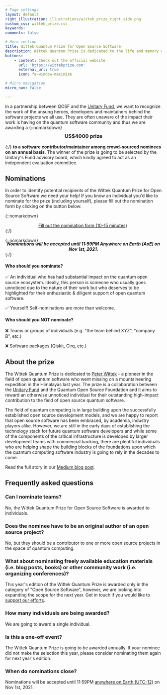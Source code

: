 ```yaml
---
# Page settings
layout: default
right_illustration: illustrations/wittek_prize_right_side.png
custom_css: wittek_prize.css
keywords:
comments: false

# Hero section
title: Wittek Quantum Prize for Open Source Software
description: Wittek Quantum Prize is dedicated to the life and memory of Peter Wittek. Read more about the story behind the prize [in our blog post](https://medium.com/qosf/announcing-the-2020-wittek-quantum-prize-for-open-source-software-f578f03823b1).
buttons:
    - content: Check out the official website
      url: 'https://wittekprize.com'
      external_url: true
      icon: fa-window-maximize

# Micro navigation
micro_nav: false

---
```


In a partnership between QOSF and the [Unitary Fund](https://unitary.fund), we want to recognize the work of the unsung heroes, developers and maintainers behind the software projects we all use. They are often unaware of the impact their work is having on the quantum software community and thus we are awarding a
{::nomarkdown}<h3 align='center' style="margin-top: -5px"><b>US$4000 prize</b></h3>{:/}
**to a software contributor/maintainer among crowd-sourced nominees on an annual basis**. The winner of the prize is going to be selected by the Unitary's Fund advisory board, which kindly agreed to act as an independent evaluation committee.

## Nominations

In order to identify potential recipients of the Wittek Quantum Prize for Open Source Software we need your help! If you know an individual you'd like to nominate for the prize (including yourself), please fill out the nomination form by clicking on the button below:

{::nomarkdown}<center><a href="https://wittekprize.com/nominations" class="btn btn--dark btn--rounded btn--w-icon" style="position: relative;" target="_blank" rel="noopener noreferrer">Fill out the nomination form (10-15 minutes)<i style="padding-left:5px;" class="fas fa-trophy"></i></a></center>{:/} 

{::nomarkdown}<center style="margin-top: -20px;"><b><i>Nominations will be accepted until 11:59PM Anywhere on Earth (AoE) on Nov 1st, 2021.</b></i></center>{:/}

#### Who should you nominate?

✅ An individual who has had substantial impact on the quantum open source ecosystem. Ideally, this person is someone who usually goes unnoticed due to the nature of their work but who deserves to be highlighted for their enthusiastic & diligent support of open quantum software.

✅ Yourself! Self-nominations are more than welcome.

#### Who should you NOT nominate?

❌ Teams or groups of individuals (e.g. "the team behind XYZ", "company B", etc.)

❌ Software packages (Qiskit, Cirq, etc.)

## About the prize

The Wittek Quantum Prize is dedicated to [Peter Wittek](https://peterwittek.com/) - a pioneer in the field of open quantum software who went missing on a mountaineering expedition in the Himalayas last year. The prize is a collaboration between the [Unitary Fund](https://unitary.fund) and the Quantum Open Source Foundation and it aims to reward an otherwise unnoticed individual for their outstanding high-impact contribution to the field of open source quantum software.  

The field of quantum computing is in large building upon the successfully established open source development models, and we are happy to report that open source software has been embraced, by academia, industry players alike. However, we are still in the early days of establishing the technology stack for future quantum software developers and while some of the components of the critical infrastructure is developed by larger development teams with commercial backing, there are plentiful individuals who are helping shape the building blocks of the foundations upon which the quantum computing software industry is going to rely in the decades to come.

Read the full story in our [Medium blog post](https://medium.com/qosf/announcing-the-2020-wittek-quantum-prize-for-open-source-software-f578f03823b1).

## Frequently asked questions

### Can I nominate teams?
No, the Wittek Quantum Prize for Open Source Software is awarded to individuals.

### Does the nominee have to be an original author of an open source project?
No, but they should be a contributor to one or more open source projects in the space of quantum computing.

### What about nominating freely available education materials (i.e. blog posts, books) or other community work (i.e. organizing conferences)?
This year's edition of the Wittek Quantum Prize is awarded only in the category of "Open Source Software", however, we are looking into expanding the scope for the next year. Get in touch if you would like to [support our efforts](mailto:funding@qosf.org).

### How many individuals are being awarded?
We are going to award a single individual.

### Is this a one-off event?
The Wittek Quantum Prize is going to be awarded annually. If your nominee did not make the selection this year, please consider nominating them again for next year's edition.

### When do nominations close?
Nominations will be accepted until 11:59PM [anywhere on Earth (UTC-12)](https://datetime360.com/timezone-aoe/) on Nov 1st, 2021.
